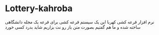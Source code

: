 # Lottery-kahroba
نرم افزار قرعه کشی کهربا
این یک سیستم قرعه کشی برای قرعه یک مجله دانشگاهی ساخته شده و ما هم گفتیم بصورت متن باز رو نت بزاریم شاید بدرد کسی خورد
